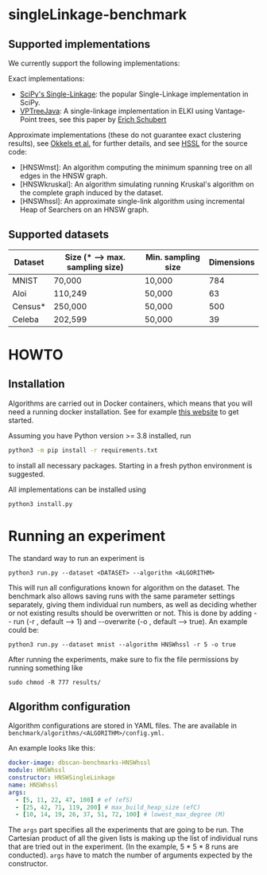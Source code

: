 # singleLinkage-benchmark

## Supported implementations

We currently support the following implementations:

Exact implementations: 
- [SciPy's Single-Linkage](https://docs.scipy.org/doc/scipy/reference/generated/scipy.cluster.hierarchy.single.html): the popular Single-Linkage implementation in SciPy.
- [VPTreeJava](https://github.com/elki-project/elki/blob/550de994d477ce25b696192f142dfc03e094fa24/elki-clustering/src/main/java/elki/clustering/hierarchical/HeapOfSearchersSingleLink.java#L143): A single-linkage implementation in ELKI using Vantage-Point trees, see this paper by [Erich Schubert](https://link.springer.com/chapter/10.1007/978-3-031-75823-2_20)

Approximate implementations (these do not guarantee exact clustering results), see [Okkels et al.](https://link.springer.com/chapter/10.1007/978-3-032-06069-3_19?fbclid=IwY2xjawNTD-5leHRuA2FlbQIxMABicmlkETB3SmpYbW1Oa05lVTNYRDlLAR4-bZwl1lfu_SfbDis6F1kOr21S5bZBoAw-Ttl99jKcGXkSQxf6LU4f2Yp0vQ_aem_Ts4he6Ug4XJa_tEmEFT6Cg) for further details, and see [HSSL](https://github.com/CamillaOkkels/HSSL/tree/main) for the source code:
- [HNSWmst]: An algorithm computing the minimum spanning tree on all edges in the HNSW graph.
- [HNSWkruskal]: An algorithm simulating running Kruskal's algorithm on the complete graph induced by the dataset.
- [HNSWhssl]: An approximate single-link algorithm using incremental Heap of Searchers on an HNSW graph.

## Supported datasets

| Dataset    | Size (* --> max. sampling size)     | Min. sampling size | Dimensions |
|------------|-----------|------------|-----------|
| MNIST      | 70,000    | 10,000     | 784       |
| Aloi       | 110,249   | 50,000     | 63        |
| Census*    | 250,000   | 50,000     | 500       | 
| Celeba     | 202,599   | 50,000     | 39        |

# HOWTO 

## Installation

Algorithms are carried out in Docker containers, which means that you will need a running docker installation. See for example [this website](https://www.digitalocean.com/community/tutorial-collections/how-to-install-and-use-docker) to get started.

Assuming you have Python version >= 3.8 installed, run

```bash
python3 -m pip install -r requirements.txt 
```

to install all necessary packages. Starting in a fresh python environment is suggested. 

All implementations can be installed using
```bash
python3 install.py
```

# Running an experiment

The standard way to run an experiment is

```
python3 run.py --dataset <DATASET> --algorithm <ALGORITHM> 
```

This will run all configurations known for algorithm on the dataset. The benchmark also allows saving runs with the same parameter settings separately, giving them individual run numbers, as well as deciding whether or not existing results should be overwritten or not. This is done by adding -- run <RUN NUMBER> (-r <RUN NUMBER>, default --> 1) and --overwrite <boolean> (-o <boolean>, default --> true). An example could be:

```
python3 run.py --dataset mnist --algorithm HNSWhssl -r 5 -o true
```

After running the experiments, make sure to fix the file permissions by running something like 

```
sudo chmod -R 777 results/
```
## Algorithm configuration

Algorithm configurations are stored in YAML files. The are available in `benchmark/algorithms/<ALGORITHM>/config.yml.`

An example looks like this:

```yaml
docker-image: dbscan-benchmarks-HNSWhssl
module: HNSWhssl
constructor: HNSWSingleLinkage
name: HNSWhssl
args:
  - [5, 11, 22, 47, 100] # ef (efS)
  - [25, 42, 71, 119, 200] # max_build_heap_size (efC)
  - [10, 14, 19, 26, 37, 51, 72, 100] # lowest_max_degree (M)
```

The `args` part specifies all the experiments that are going to be run. 
The Cartesian product of all the given lists is making up the list of individual runs that are tried out in the experiment. (In the example, 5 * 5 * 8 runs are conducted).
`args` have to match the number of arguments expected by the constructor. 
